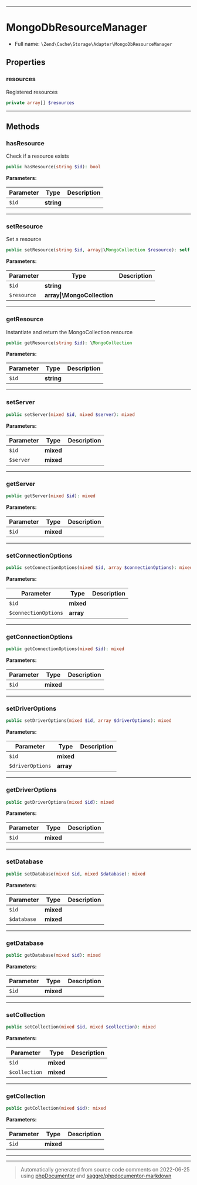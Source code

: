 ***

# MongoDbResourceManager





* Full name: `\Zend\Cache\Storage\Adapter\MongoDbResourceManager`



## Properties


### resources

Registered resources

```php
private array[] $resources
```






***

## Methods


### hasResource

Check if a resource exists

```php
public hasResource(string $id): bool
```








**Parameters:**

| Parameter | Type | Description |
|-----------|------|-------------|
| `$id` | **string** |  |




***

### setResource

Set a resource

```php
public setResource(string $id, array|\MongoCollection $resource): self
```








**Parameters:**

| Parameter | Type | Description |
|-----------|------|-------------|
| `$id` | **string** |  |
| `$resource` | **array&#124;\MongoCollection** |  |




***

### getResource

Instantiate and return the MongoCollection resource

```php
public getResource(string $id): \MongoCollection
```








**Parameters:**

| Parameter | Type | Description |
|-----------|------|-------------|
| `$id` | **string** |  |




***

### setServer



```php
public setServer(mixed $id, mixed $server): mixed
```








**Parameters:**

| Parameter | Type | Description |
|-----------|------|-------------|
| `$id` | **mixed** |  |
| `$server` | **mixed** |  |




***

### getServer



```php
public getServer(mixed $id): mixed
```








**Parameters:**

| Parameter | Type | Description |
|-----------|------|-------------|
| `$id` | **mixed** |  |




***

### setConnectionOptions



```php
public setConnectionOptions(mixed $id, array $connectionOptions): mixed
```








**Parameters:**

| Parameter | Type | Description |
|-----------|------|-------------|
| `$id` | **mixed** |  |
| `$connectionOptions` | **array** |  |




***

### getConnectionOptions



```php
public getConnectionOptions(mixed $id): mixed
```








**Parameters:**

| Parameter | Type | Description |
|-----------|------|-------------|
| `$id` | **mixed** |  |




***

### setDriverOptions



```php
public setDriverOptions(mixed $id, array $driverOptions): mixed
```








**Parameters:**

| Parameter | Type | Description |
|-----------|------|-------------|
| `$id` | **mixed** |  |
| `$driverOptions` | **array** |  |




***

### getDriverOptions



```php
public getDriverOptions(mixed $id): mixed
```








**Parameters:**

| Parameter | Type | Description |
|-----------|------|-------------|
| `$id` | **mixed** |  |




***

### setDatabase



```php
public setDatabase(mixed $id, mixed $database): mixed
```








**Parameters:**

| Parameter | Type | Description |
|-----------|------|-------------|
| `$id` | **mixed** |  |
| `$database` | **mixed** |  |




***

### getDatabase



```php
public getDatabase(mixed $id): mixed
```








**Parameters:**

| Parameter | Type | Description |
|-----------|------|-------------|
| `$id` | **mixed** |  |




***

### setCollection



```php
public setCollection(mixed $id, mixed $collection): mixed
```








**Parameters:**

| Parameter | Type | Description |
|-----------|------|-------------|
| `$id` | **mixed** |  |
| `$collection` | **mixed** |  |




***

### getCollection



```php
public getCollection(mixed $id): mixed
```








**Parameters:**

| Parameter | Type | Description |
|-----------|------|-------------|
| `$id` | **mixed** |  |




***


***
> Automatically generated from source code comments on 2022-06-25 using [phpDocumentor](http://www.phpdoc.org/) and [saggre/phpdocumentor-markdown](https://github.com/Saggre/phpDocumentor-markdown)
